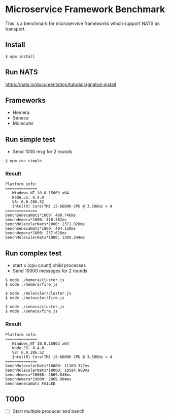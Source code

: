 # Microservice Framework Benchmark
This is a benchmark for microservice frameworks which support NATS as transport.

## Install

```
$ npm install
```

## Run NATS

https://nats.io/documentation/tutorials/gnatsd-install

## Frameworks

- Hemera
- Seneca
- Moleculer

## Run simple test
- Send 1000 msg for 2 rounds

```
$ npm run simple
```

### Result
```
Platform info:
==============
   Windows_NT 10.0.15063 x64
   Node.JS: 8.4.0
   V8: 6.0.286.52
   Intel(R) Core(TM) i5-6600K CPU @ 3.50GHz × 4
==============
benchSenecaNats*1000: 490.746ms
benchHemera*1000: 310.382ms
benchMoleculerNats*1000: 1371.028ms
benchSenecaNats*1000: 404.128ms
benchHemera*1000: 257.626ms
benchMoleculerNats*1000: 1309.244ms
```

## Run complex test

- start x (cpu count) child processes
- Send 10000 messages for 2 rounds

```
$ node ./hemera/cluster.js
$ node ./hemera/fire.js

$ node ./moleculer/cluster.js
$ node ./moleculer/fire.js

$ node ./seneca/cluster.js
$ node ./seneca/fire.js
```

### Result
```
Platform info:
==============
   Windows_NT 10.0.15063 x64
   Node.JS: 8.4.0
   V8: 6.0.286.52
   Intel(R) Core(TM) i5-6600K CPU @ 3.50GHz × 4
==============
benchMoleculerNats*10000: 11169.327ms
benchMoleculerNats*10000: 10594.909ms
benchHemera*10000: 2669.848ms
benchHemera*10000: 2069.004ms
benchSenecaNats FAILED
```

## TODO

- [ ] Start multiple producer and bench